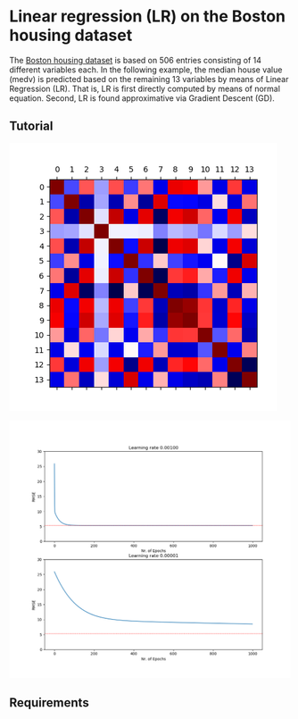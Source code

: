 # Linear regression (LR) on the Boston housing dataset

The [Boston housing dataset](https://www.cs.toronto.edu/~delve/data/boston/bostonDetail.html) is based on 506 entries 
consisting of 14 different variables each. In the following example, the median house value (medv) is predicted based on
the remaining 13 variables by means of Linear Regression (LR). That is, LR is first directly computed by means of normal 
equation. Second, LR is found approximative via Gradient Descent (GD).

## Tutorial

![Covariance Matrix](imgs/covariance_matrix.png)

![Covariance Matrix](imgs/rmse_epoch.png)

## Requirements